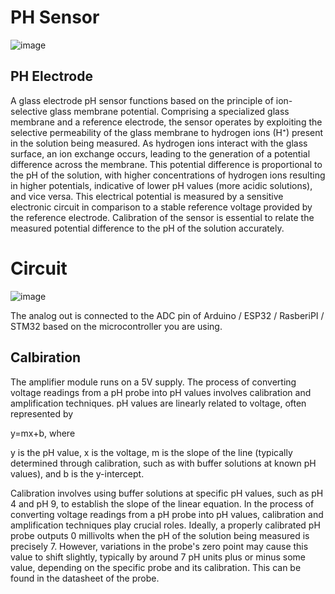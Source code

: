 # PH Sensor 

![image](https://github.com/MaxWadrin/Water_Quality_Prediction_System_using_IOT_and_AI/assets/61119096/5859d1da-d609-455d-8970-9753ee243a47)

## PH Electrode

A glass electrode pH sensor functions based on the principle of ion-selective glass membrane potential. Comprising a specialized glass membrane and a reference electrode, the sensor operates by exploiting the selective permeability of the glass membrane to hydrogen ions (H⁺) present in the solution being measured. As hydrogen ions interact with the glass surface, an ion exchange occurs, leading to the generation of a potential difference across the membrane. This potential difference is proportional to the pH of the solution, with higher concentrations of hydrogen ions resulting in higher potentials, indicative of lower pH values (more acidic solutions), and vice versa. This electrical potential is measured by a sensitive electronic circuit in comparison to a stable reference voltage provided by the reference electrode. Calibration of the sensor is essential to relate the measured potential difference to the pH of the solution accurately. 

# Circuit

![image](https://github.com/MaxWadrin/Water_Quality_Prediction_System_using_IOT_and_AI/assets/61119096/4010c5e4-ce45-4996-b648-3d449f58de68)

The analog out is connected to the ADC pin of Arduino / ESP32 / RasberiPI / STM32 based on the microcontroller you are using.

## Calbiration

The amplifier module runs on a 5V supply. The process of converting voltage readings from a pH probe into pH values involves calibration and amplification techniques. pH values are linearly related to voltage, often represented by 

y=mx+b, where 

y is the pH value, 
x is the voltage, 
m is the slope of the line (typically determined through calibration, such as with buffer solutions at known pH values), and 
b is the y-intercept. 

Calibration involves using buffer solutions at specific pH values, such as pH 4 and pH 9, to establish the slope of the linear equation. In the process of converting voltage readings from a pH probe into pH values, calibration and amplification techniques play crucial roles. Ideally, a properly calibrated pH probe outputs 0 millivolts when the pH of the solution being measured is precisely 7. However, variations in the probe's zero point may cause this value to shift slightly, typically by around 7 pH units plus or minus some value, depending on the specific probe and its calibration. This can be found in the datasheet of the probe.
